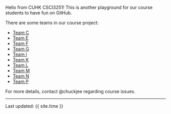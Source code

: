Hello from CUHK CSCI3251! This is another playground for our course students to have fun on GitHub.

There are some teams in our course project:

* [Team C](https://csci3251-2021.github.io/project-team-c/ 'Team-C')
* [Team E](https://csci3251-2021.github.io/project-team-e/ 'Team-E')
* [Team F](https://csci3251-2021.github.io/project-team-f/ 'Team-F') 
* [Team G](https://csci3251-2021.github.io/project-team-g/ 'Team-G')
* [Team I](https://csci3251-2021.github.io/project-team-i/ 'Team-I')
* [Team K](https://csci3251-2021.github.io/project-team-k/ 'Team-K')
* [Team L](https://csci3251-2021.github.io/project-team-l/ 'Team-L')
* [Team M](https://csci3251-2021.github.io/project-team-m/ 'Team-M')
* [Team N](https://csci3251-2021.github.io/project-team-n/ 'Team-N')
* [Team P](https://csci3251-2021.github.io/project-team-p/ 'Team-P')

For more details, contact @chuckjee regarding course issues.

---
Last updated: {{ site.time }}
